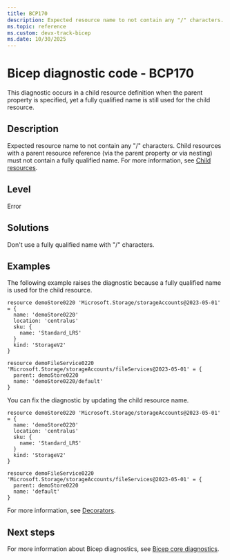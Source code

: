 ```yaml
---
title: BCP170
description: Expected resource name to not contain any "/" characters. Child resources with a parent resource reference (via the parent property or via nesting) must not contain a fully qualified name.
ms.topic: reference
ms.custom: devx-track-bicep
ms.date: 10/30/2025
---
```


# Bicep diagnostic code - BCP170

This diagnostic occurs in a child resource definition when the parent property is specified, yet a fully qualified name is still used for the child resource.

## Description

Expected resource name to not contain any "/" characters. Child resources with a parent resource reference (via the parent property or via nesting) must not contain a fully qualified name. For more information, see [Child resources](../child-resource-name-type.md).

## Level

Error

## Solutions

Don't use a fully qualified name with "/" characters.

## Examples

The following example raises the diagnostic because a fully qualified name is used for the child resource.

```bicep
resource demoStore0220 'Microsoft.Storage/storageAccounts@2023-05-01' = {
  name: 'demoStore0220'
  location: 'centralus'
  sku: {
    name: 'Standard_LRS'
  }
  kind: 'StorageV2' 
}

resource demoFileService0220 'Microsoft.Storage/storageAccounts/fileServices@2023-05-01' = {
  parent: demoStore0220
  name: 'demoStore0220/default'
}
```

You can fix the diagnostic by updating the child resource name.  

```bicep
resource demoStore0220 'Microsoft.Storage/storageAccounts@2023-05-01' = {
  name: 'demoStore0220'
  location: 'centralus'
  sku: {
    name: 'Standard_LRS'
  }
  kind: 'StorageV2' 
}

resource demoFileService0220 'Microsoft.Storage/storageAccounts/fileServices@2023-05-01' = {
  parent: demoStore0220
  name: 'default'
}
```

For more information, see [Decorators](../file.md#decorators).

## Next steps

For more information about Bicep diagnostics, see [Bicep core diagnostics](../bicep-core-diagnostics.md).
